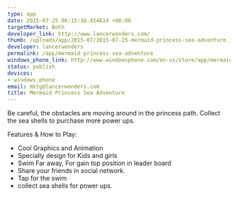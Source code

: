 ```yaml
--- 
type: app
date: 2015-07-25 06:15:16.414614 +00:00
targetMarket: Both
developer_link: http://www.lancerwonders.com/
thumb: /uploads/app/2015-07/2015-07-25-mermaid-princess-sea-adventure.jpg
developer: lancerwonders
permalink: /app/mermaid-princess-sea-adventure
windows_phone_link: http://www.windowsphone.com/en-us/store/app/mermaid-princess-sea-adventure/53b6ebdc-dde8-4197-8c16-49a96d8379e7
status: publish
devices: 
- windows_phone
email: mktg@lancerwonders.com
title: Mermaid Princess Sea Adventure
---
```


Be careful, the obstacles are moving around in the princess path. 
Collect the sea shells to purchase more power ups.

Features & How to Play:
- Cool Graphics and Animation
- Specially design for Kids and girls
- Swim Far away, For gain top position in leader board
- Share your friends in social network.
- Tap for the swim 
- collect sea shells for power ups.
